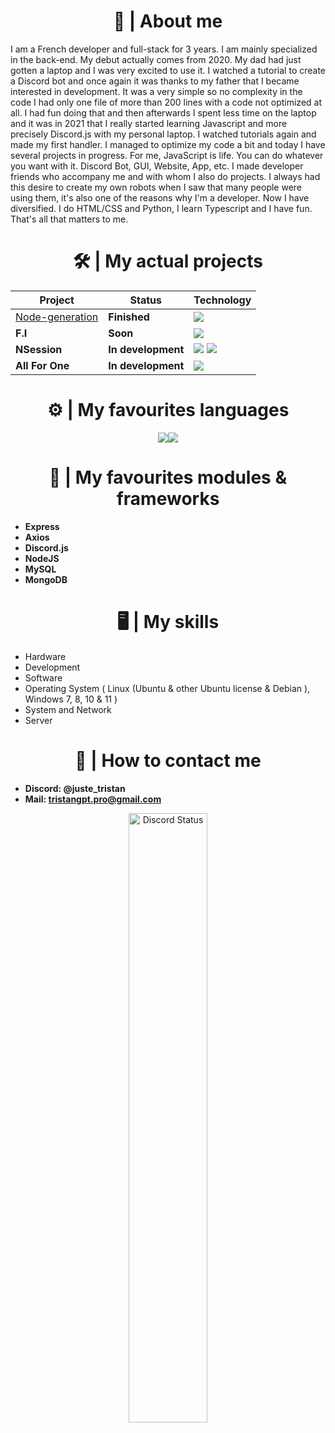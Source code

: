  <h1 align="center">🪪 | About me</h1>
 
I am a French developer and full-stack for 3 years. I am mainly specialized in the back-end.
My debut actually comes from 2020. My dad had just gotten a laptop and I was very excited to use it. I watched a tutorial to create a Discord bot and once again it was thanks to my father that I became interested in development. It was a very simple so no complexity in the code I had only one file of more than 200 lines with a code not optimized at all. I had fun doing that and then afterwards I spent less time on the laptop and it was in 2021 that I really started learning Javascript and more precisely Discord.js with my personal laptop. I watched tutorials again and made my first handler. I managed to optimize my code a bit and today I have several projects in progress. For me, JavaScript is life. You can do whatever you want with it. Discord Bot, GUI, Website, App, etc. I made developer friends who accompany me and with whom I also do projects. I always had this desire to create my own robots when I saw that many people were using them, it's also one of the reasons why I'm a developer. Now I have diversified. I do HTML/CSS and Python, I learn Typescript and I have fun. That's all that matters to me.



<h1 align="center">🛠️ | My actual projects</h1>

| Project | Status | Technology |
|----------|----------|----------|
| [Node-generation](https://github.com/Tristan-GPT/node-generation)  | **Finished**  | <img src="https://img.shields.io/badge/Node.js-v18.17.0-green"> |
| **F.I**  | **Soon**  | <img src="https://img.shields.io/badge/Node.js-v18.16.1-green"> |
| **NSession**  | **In development**  | <img src="https://img.shields.io/badge/Node.js-v18.17.0-green"> <img src="https://img.shields.io/badge/Python-v3.11.4-blue"> |
| **All For One**  | **In development**  | <img src="https://img.shields.io/badge/Node.js-v18.17.0-green"> |

<h1 align="center">⚙️ | My favourites languages</h1>

<div style="display: flex; justify-content: center;">
  <img src="https://github-readme-stats.vercel.app/api/top-langs/?username=Tristan-GPT&theme=radical">
  <img src="https://github-readme-stats.vercel.app/api?username=Tristan-GPT&show_icons=true&theme=radical">
</div>

<h1 align="center">🧰 | My favourites modules & frameworks</h1>

+ **Express**
+ **Axios**
+ **Discord.js**
+ **NodeJS**
+ **MySQL**
+ **MongoDB**

<h1 align="center">🖥️ | My skills</h1>

+ Hardware
+ Development
+ Software
+ Operating System ( Linux (Ubuntu & other Ubuntu license & Debian ), Windows 7, 8, 10 & 11 )
+ System and Network
+ Server


<h1 align="center">📱 | How to contact me</h1>

+ **Discord: @juste_tristan**
+ **Mail: tristangpt.pro@gmail.com**

<div style="text-align: center;">
  <a href="https://discord.com/users/729435070128980018" target="_blank"> 
  <img width="50%" align="center" alt="Discord Status" src="https://lanyard.cnrad.dev/api/729435070128980018?bg=1f1f1f&borderRadius=5px">
</div>


